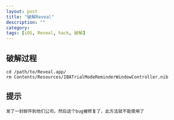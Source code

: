 ```yaml
---
layout: post
title: "破解Reveal"
description: ""
category:
tags: [iOS, Reveal, hack, 破解]
---
```


## 破解过程

	cd /path/to/Reveal.app/
	rm Contents/Resources/IBATrialModeReminderWindowController.nib

## 提示
	发了一封邮件到他们公司，然后这个bug被修复了，此方法就不能使用了
	

